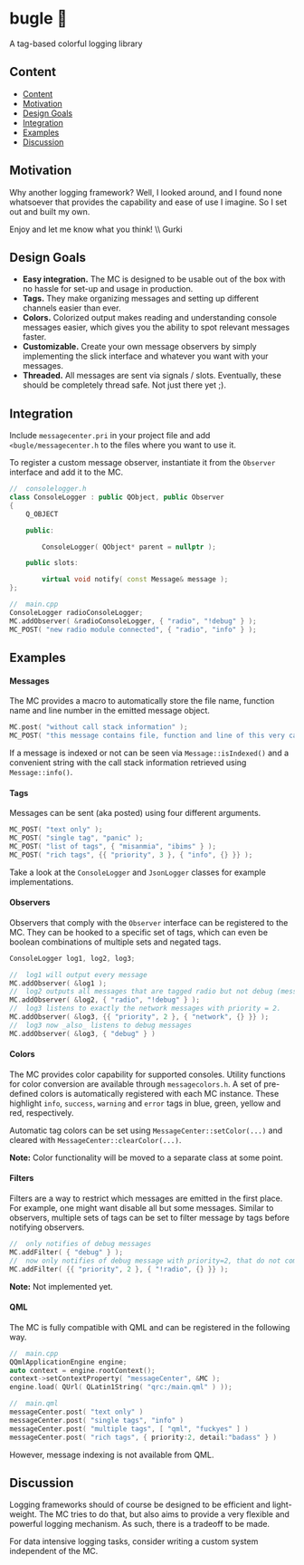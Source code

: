 # bugle 📯

A tag-based colorful logging library


## Content

- [Content](#content)
- [Motivation](#motivation)
- [Design Goals](#design-goals)
- [Integration](#integration)
- [Examples](#examples)
- [Discussion](#discussion)

## Motivation

Why another logging framework? Well, I looked around, and I found none whatsoever that provides the capability and ease of use I imagine. So I set out and built my own.

Enjoy and let me know what you think!
\\\ Gurki

## Design Goals

- **Easy integration.** The MC is designed to be usable out of the box with no hassle for set-up and usage in production.
- **Tags.** They make organizing messages and setting up different channels easier than ever.
- **Colors.** Colorized output makes reading and understanding console messages easier, which gives you the ability to spot relevant messages faster.
- **Customizable.** Create your own message observers by simply implementing the slick interface and whatever you want with your messages.
- **Threaded.** All messages are sent via signals / slots. Eventually, these should be completely thread safe. Not just there yet ;).

## Integration

Include ```messagecenter.pri``` in your project file and add ```<bugle/messagecenter.h``` to the files where you want to use it.

To register a custom message observer, instantiate it from the ```Observer``` interface and add it to the MC.

```cpp
//  consolelogger.h
class ConsoleLogger : public QObject, public Observer
{
    Q_OBJECT

    public:

        ConsoleLogger( QObject* parent = nullptr );

    public slots:

        virtual void notify( const Message& message );
};

//  main.cpp
ConsoleLogger radioConsoleLogger;
MC.addObserver( &radioConsoleLogger, { "radio", "!debug" } );
MC_POST( "new radio module connected", { "radio", "info" } );
```

## Examples

#### Messages

The MC provides a macro to automatically store the file name, function name and line number in the emitted message object.

```cpp
MC.post( "without call stack information" );
MC_POST( "this message contains file, function and line of this very call" );
```

If a message is indexed or not can be seen via ```Message::isIndexed()``` and a convenient string with the call stack information retrieved using ```Message::info()```.

#### Tags

Messages can be sent (aka posted) using four different arguments.
```cpp
MC_POST( "text only" );
MC_POST( "single tag", "panic" );
MC_POST( "list of tags", { "misanmia", "ibims" } );
MC_POST( "rich tags", {{ "priority", 3 }, { "info", {} }} );
```

Take a look at the ```ConsoleLogger``` and ```JsonLogger``` classes for example implementations.

#### Observers

Observers that comply with the ```Observer``` interface can be registered to the MC.
They can be hooked to a specific set of tags, which can even be boolean combinations of multiple sets and negated tags.
```cpp
ConsoleLogger log1, log2, log3;

//  log1 will output every message
MC.addObserver( &log1 );
//  log2 outputs all messages that are tagged radio but not debug (message can have more tags)
MC.addObserver( &log2, { "radio", "!debug" } );
//  log3 listens to exactly the network messages with priority = 2.
MC.addObserver( &log3, {{ "priority", 2 }, { "network", {} }} );
//  log3 now _also_ listens to debug messages
MC.addObserver( &log3, { "debug" } )
```

#### Colors

The MC provides color capability for supported consoles. Utility functions for color conversion are available through ```messagecolors.h```. A set of pre-defined colors is automatically registered with each MC instance. These highlight ```info```, ```success```, ```warning``` and ```error``` tags in blue, green, yellow and red, respectively.

Automatic tag colors can be set using ```MessageCenter::setColor(...)``` and cleared with ```MessageCenter::clearColor(...)```.

**Note:** Color functionality will be moved to a separate class at some point.

#### Filters

Filters are a way to restrict which messages are emitted in the first place.
For example, one might want disable all but some messages. Similar to observers, multiple sets of tags can be set to filter message by tags before notifying observers.

```cpp
//  only notifies of debug messages
MC.addFilter( { "debug" } );
//  now only notifies of debug message with priority=2, that do not come from the radio module
MC.addFilter( {{ "priority", 2 }, { "!radio", {} }} );
```

**Note:** Not implemented yet.

#### QML

The MC is fully compatible with QML and can be registered in the following way.

```cpp
//  main.cpp
QQmlApplicationEngine engine;
auto context = engine.rootContext();
context->setContextProperty( "messageCenter", &MC );
engine.load( QUrl( QLatin1String( "qrc:/main.qml" ) ));

//  main.qml
messageCenter.post( "text only" )
messageCenter.post( "single tags", "info" )
messageCenter.post( "multiple tags", [ "qml", "fuckyes" ] )
messageCenter.post( "rich tags", { priority:2, detail:"badass" } )
```

However, message indexing is not available from QML.

## Discussion

Logging frameworks should of course be designed to be efficient and light-weight. The MC tries to do that, but also aims to provide a very flexible and powerful logging mechanism. As such, there is a tradeoff to be made.

For data intensive logging tasks, consider writing a custom system independent of the MC.
